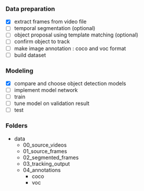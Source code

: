 
### Data preparation
- [x] extract frames from video file
- [ ] temporal segmentation (optional)
- [ ] object proposal using template matching (optional)
- [ ] confirm object to track
- [ ] make image annotation : coco and voc format
- [ ] build dataset

### Modeling 
- [x] compare and choose object detection models
- [ ] implement model network 
- [ ] train  
- [ ] tune model on validation result
- [ ] test

### Folders
- data  
  - 00_source_videos  
  - 01_source_frames  
  - 02_segmented_frames  
  - 03_tracking_output  
  - 04_annotations  
    - coco  
    - voc  
